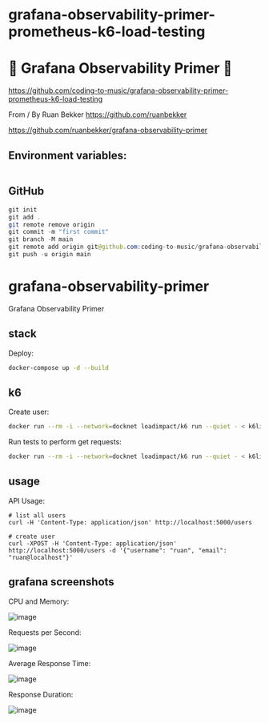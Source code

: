 # grafana-observability-primer-prometheus-k6-load-testing

# 🚀 Grafana Observability Primer 🚀

https://github.com/coding-to-music/grafana-observability-primer-prometheus-k6-load-testing

From / By Ruan Bekker https://github.com/ruanbekker

https://github.com/ruanbekker/grafana-observability-primer

## Environment variables:

```java

```

## GitHub

```java
git init
git add .
git remote remove origin
git commit -m "first commit"
git branch -M main
git remote add origin git@github.com:coding-to-music/grafana-observability-primer-prometheus-k6-load-testing.git
git push -u origin main
```

# grafana-observability-primer

Grafana Observability Primer

## stack

Deploy:

```bash
docker-compose up -d --build
```

## k6

Create user:

```bash
docker run --rm -i --network=docknet loadimpact/k6 run --quiet - < k6lib/http_post.js
```

Run tests to perform get requests:

```bash
docker run --rm -i --network=docknet loadimpact/k6 run --quiet - < k6lib/http_gets.js
```

## usage

API Usage:

```
# list all users
curl -H 'Content-Type: application/json' http://localhost:5000/users
```

```
# create user
curl -XPOST -H 'Content-Type: application/json' http://localhost:5000/users -d '{"username": "ruan", "email": "ruan@localhost"}'
```

## grafana screenshots

CPU and Memory:

![image](https://user-images.githubusercontent.com/567298/160496251-76fea7a6-11fa-419c-a9fc-2f9b2c2f2604.png)

Requests per Second:

![image](https://user-images.githubusercontent.com/567298/160496321-3b42bdf3-ce19-4c68-b0bd-4961c9fac24c.png)

Average Response Time:

![image](https://user-images.githubusercontent.com/567298/160496357-08a0d009-265f-4cd7-ad02-635d7e1d58f1.png)

Response Duration:

![image](https://user-images.githubusercontent.com/567298/160496393-8a65a499-882a-49ad-8f7d-1157fff4063a.png)
